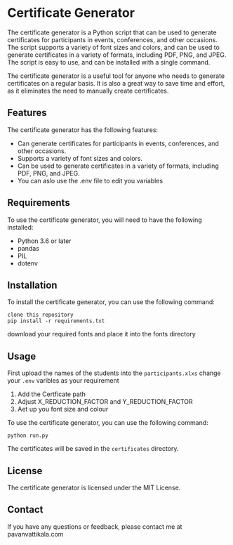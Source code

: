 
# Certificate Generator

The certificate generator is a Python script that can be used to generate certificates for participants in events, conferences, and other occasions. The script supports a variety of font sizes and colors, and can be used to generate certificates in a variety of formats, including PDF, PNG, and JPEG. The script is easy to use, and can be installed with a single command.

The certificate generator is a useful tool for anyone who needs to generate certificates on a regular basis. It is also a great way to save time and effort, as it eliminates the need to manually create certificates.

## Features

The certificate generator has the following features:

-   Can generate certificates for participants in events, conferences, and other occasions.
-   Supports a variety of font sizes and colors.
-   Can be used to generate certificates in a variety of formats, including PDF, PNG, and JPEG.
- You can aslo use the .env file to edit you variables

## Requirements

To use the certificate generator, you will need to have the following installed:

-   Python 3.6 or later
-   pandas
-   PIL
-   dotenv

## Installation

To install the certificate generator, you can use the following command:

    clone this repository
    pip install -r requirements.txt
    
download your required fonts and place it into the fonts directory
## Usage
First upload the names of the students into the `participants.xlxs`
change your `.env` varibles as your requirement 

 1. Add the  Certficate path
 2. Adjust X_REDUCTION_FACTOR  and Y_REDUCTION_FACTOR
 3. Aet up you font size and colour

To use the certificate generator, you can use the following command:

    python run.py
The certificates will be saved in the `certificates` directory.

## License

The certificate generator is licensed under the MIT License.

## Contact

If you have any questions or feedback, please contact me at pavanvattikala.com

